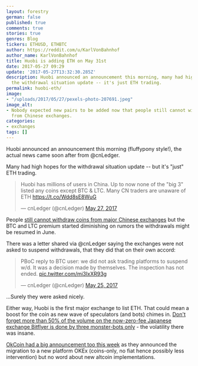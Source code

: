 ```yaml
---
layout: forestry
german: false
published: true
comments: true
stories: true
genres: Blog
tickers: ETHUSD, ETHBTC
author: https://reddit.com/u/KarlVonBahnhof
author_name: KarlVonBahnhof
title: Huobi is adding ETH on May 31st
date: 2017-05-27 09:29
update: '2017-05-27T13:32:30.285Z'
description: Huobi announced an announcement this morning, many had high hopes for
  the withdrawal situation update -- it's just ETH trading.
permalink: huobi-eth/
image:
- "/uploads/2017/05/27/pexels-photo-207691.jpeg"
image_alt:
- Nobody expected new pairs to be added now that people still cannot withdraw coins
  from Chinese exchanges.
categories:
- exchanges
tags: []
---
```


Huobi announced an announcement this morning (fluffypony style!), the actual news came soon after from @cnLedger.

Many had high hopes for the withdrawal situation update -- but it's "just" ETH trading.

<blockquote class="twitter-tweet" data-lang="en"><p lang="en" dir="ltr">Huobi has millions of users in China. Up to now none of the &quot;big 3&quot; listed any coins except BTC &amp; LTC. Many CN traders are unaware of ETH <a href="https://t.co/Wdd8sE8WuG">https://t.co/Wdd8sE8WuG</a></p>&mdash; cnLedger (@cnLedger) <a href="https://twitter.com/cnLedger/status/868457182429233155">May 27, 2017</a></blockquote>

People [still cannot withdraw coins from major Chinese exchanges](https://cointelegraph.com/news/bitcoin-withdrawals-expected-to-resume-as-chinese-exchanges-ask-users-for-funds-info) but the BTC and LTC premium started diminishing on rumors the withdrawals might be resumed in June.  

There was a letter shared via @cnLedger saying the exchanges were not asked to suspend withdrawals, that they did that on their own accord:

<blockquote class="twitter-tweet" data-lang="en"><p lang="en" dir="ltr">PBoC reply to BTC user: we did not ask trading platforms to suspend w/d. It was a decision made by themselves. The inspection has not ended. <a href="https://t.co/mi3IxXR93g">pic.twitter.com/mi3IxXR93g</a></p>&mdash; cnLedger (@cnLedger) <a href="https://twitter.com/cnLedger/status/867651423038603264">May 25, 2017</a></blockquote>

...Surely they were asked nicely.

Either way, Huobi is the first major exchange to list ETH. That could mean a boost for the coin as new wave of speculators (and bots) chimes in. [Don't forget more than 50% of the volume on the now-zero-fee Japanese exchange Bitflyer is done by three monster-bots only](https://www.reddit.com/r/BitcoinMarkets/comments/6deopl/daily_discussion_friday_may_26_2017/di3fto6/) - the volatility there was insane.

[OkCoin had a big announcement too this week](http://blog.okcoin.com/post/161088088064/okcoin-to-migrate-futures-activity-to-okexcom) as they announced the migration to a new platform OKEx (coins-only, no fiat hence possibly less intervention) but no word about new altcoin implementations.
